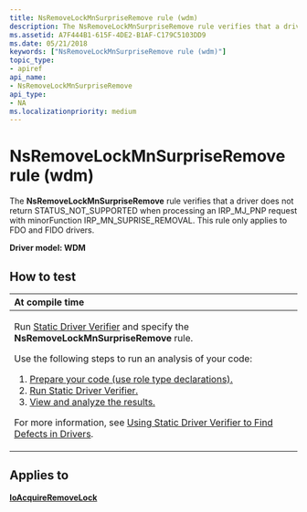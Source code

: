```yaml
---
title: NsRemoveLockMnSurpriseRemove rule (wdm)
description: The NsRemoveLockMnSurpriseRemove rule verifies that a driver does not return STATUS\_NOT\_SUPPORTED when processing an IRP\_MJ\_PNP request with minorFunction IRP\_MN\_SUPRISE\_REMOVAL. This rule only applies to FDO and FIDO drivers.
ms.assetid: A7F444B1-615F-4DE2-B1AF-C179C5103DD9
ms.date: 05/21/2018
keywords: ["NsRemoveLockMnSurpriseRemove rule (wdm)"]
topic_type:
- apiref
api_name:
- NsRemoveLockMnSurpriseRemove
api_type:
- NA
ms.localizationpriority: medium
---
```


# NsRemoveLockMnSurpriseRemove rule (wdm)


The **NsRemoveLockMnSurpriseRemove** rule verifies that a driver does not return STATUS\_NOT\_SUPPORTED when processing an IRP\_MJ\_PNP request with minorFunction IRP\_MN\_SUPRISE\_REMOVAL. This rule only applies to FDO and FIDO drivers.

**Driver model: WDM**

How to test
-----------

<table>
<colgroup>
<col width="100%" />
</colgroup>
<thead>
<tr class="header">
<th align="left">At compile time</th>
</tr>
</thead>
<tbody>
<tr class="odd">
<td align="left"><p>Run <a href="https://docs.microsoft.com/windows-hardware/drivers/devtest/static-driver-verifier" data-raw-source="[Static Driver Verifier](./static-driver-verifier.md)">Static Driver Verifier</a> and specify the <strong>NsRemoveLockMnSurpriseRemove</strong> rule.</p>
Use the following steps to run an analysis of your code:
<ol>
<li><a href="https://docs.microsoft.com/windows-hardware/drivers/devtest/using-static-driver-verifier-to-find-defects-in-drivers#preparing-your-source-code" data-raw-source="[Prepare your code (use role type declarations).](./using-static-driver-verifier-to-find-defects-in-drivers.md#preparing-your-source-code)">Prepare your code (use role type declarations).</a></li>
<li><a href="https://docs.microsoft.com/windows-hardware/drivers/devtest/using-static-driver-verifier-to-find-defects-in-drivers#running-static-driver-verifier" data-raw-source="[Run Static Driver Verifier.](./using-static-driver-verifier-to-find-defects-in-drivers.md#running-static-driver-verifier)">Run Static Driver Verifier.</a></li>
<li><a href="https://docs.microsoft.com/windows-hardware/drivers/devtest/using-static-driver-verifier-to-find-defects-in-drivers#viewing-and-analyzing-the-results" data-raw-source="[View and analyze the results.](./using-static-driver-verifier-to-find-defects-in-drivers.md#viewing-and-analyzing-the-results)">View and analyze the results.</a></li>
</ol>
<p>For more information, see <a href="https://docs.microsoft.com/windows-hardware/drivers/devtest/using-static-driver-verifier-to-find-defects-in-drivers" data-raw-source="[Using Static Driver Verifier to Find Defects in Drivers](./using-static-driver-verifier-to-find-defects-in-drivers.md)">Using Static Driver Verifier to Find Defects in Drivers</a>.</p></td>
</tr>
</tbody>
</table>

Applies to
----------

[**IoAcquireRemoveLock**](/windows-hardware/drivers/ddi/wdm/nf-wdm-ioacquireremovelock)
 

